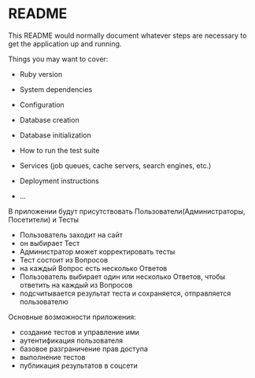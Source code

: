 # README

This README would normally document whatever steps are necessary to get the
application up and running.

Things you may want to cover:

* Ruby version

* System dependencies

* Configuration

* Database creation

* Database initialization

* How to run the test suite

* Services (job queues, cache servers, search engines, etc.)

* Deployment instructions

* ...

В приложении будут присутствовать Пользователи(Администраторы, Посетители) и Тесты

- Пользователь заходит на сайт
- он выбирает Тест
- Администратор может корректировать тесты
- Тест состоит из Вопросов
- на каждый Вопрос есть несколько Ответов
- Пользователь выбирает один или несколько Ответов, чтобы ответить на каждый из Вопросов
- подсчитывается результат теста и сохраняется, отправляется пользователю

Основные возможности приложения:

- создание тестов и управление ими
- аутентификация пользователя
- базовое разграничение прав доступа
- выполнение тестов
- публикация результатов в соцсети
